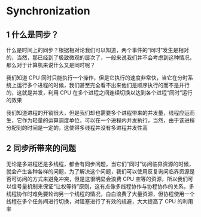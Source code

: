 # Synchronization

## 1 什么是同步？

什么是时间上的同步？根据相对论我们可以知道，两个事件的“同时”发生是相对的，当然，那已经到了极致微观的层次了，一般来说我们并不会考虑到这种情况，那么对于计算机来说什么又是同时呢？

我们知道 CPU 同时只能执行一个操作，但是它执行的速度非常快，当它在分时系统上运行多个进程的时候，我们甚至完全看不出来他们是顺序执行的而不是并行的，这就是并发，利用 CPU 在多个进程之间连续切换以达到各个进程“同时”运行的效果

我们知道进程的开销很大，但是我们却也需要多个进程带来的并发量，线程应运而生，它作为轻量的运算调度单位，可以在一个进程内并发执行，当然，由于该进程分配到的时间是一定的，这使得多线程并没有多进程并发性高

## 2 同步所带来的问题

无论是多进程还是多线程，都会有同步问题，当它们“同时”访问临界资源的时候，就会产生各种各样的问题，为了解决这个问题，我们可以使用反复询问临界资源是否可访问的方式来避免冲突，但是这很明显会浪费 CPU 空等的资源，所以我们可以信号量机制来保证“让权等待”原则，这有点像多线程协作与协程协作的关系，多线程协作时难免要轮询另一个线程的情况，白白浪费了大量资源，但协程使用一个线程在多个任务间进行切换，对阻塞进行了有效的规避，大大提高了 CPU 的利用率
